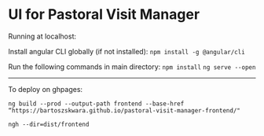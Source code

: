 # UI for Pastoral Visit Manager

Running at localhost:

Install angular CLI globally (if not installed):
`npm install -g @angular/cli`

Run the following commands in main directory:
`npm install`
`ng serve --open`




--------------------------------
To deploy on ghpages:

`ng build --prod --output-path frontend --base-href “https://bartoszskwara.github.io/pastoral-visit-manager-frontend/"`


`ngh --dir=dist/frontend`
